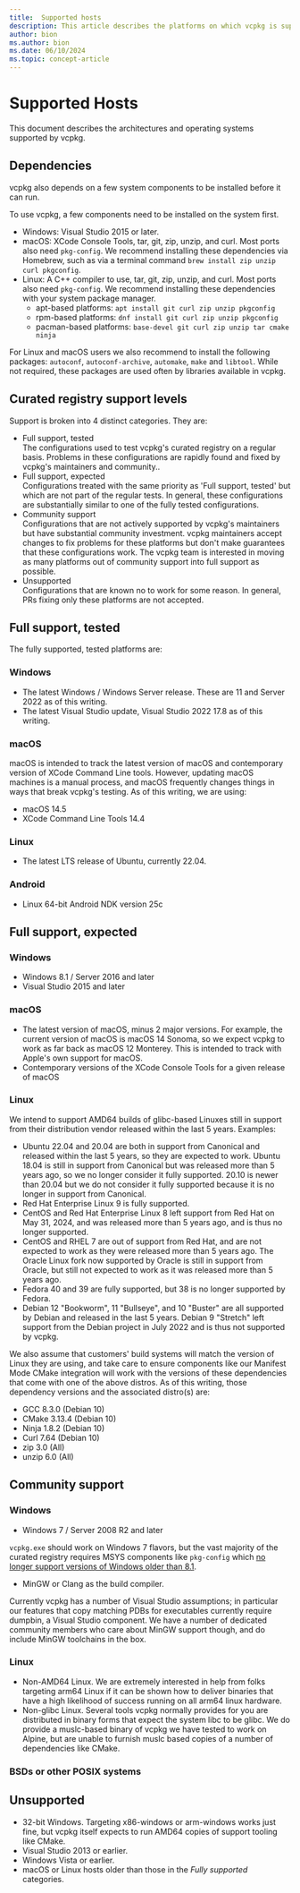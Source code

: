 ```yaml
---
title:  Supported hosts
description: This article describes the platforms on which vcpkg is supported.
author: bion
ms.author: bion
ms.date: 06/10/2024
ms.topic: concept-article
---
```


# Supported Hosts

This document describes the architectures and operating systems supported by vcpkg.

## Dependencies

vcpkg also depends on a few system components to be installed before it can run.

To use vcpkg, a few components need to be installed on the system first.

* Windows: Visual Studio 2015 or later.
* macOS: XCode Console Tools, tar, git, zip, unzip, and curl. Most ports also need `pkg-config`.
We recommend installing these dependencies via Homebrew, such as via a terminal command
`brew install zip unzip curl pkgconfig`.
* Linux: A C++ compiler to use, tar, git, zip, unzip, and curl. Most ports also need `pkg-config`.
We recommend installing these dependencies with your system package manager.
  * apt-based platforms: `apt install git curl zip unzip pkgconfig`
  * rpm-based platforms: `dnf install git curl zip unzip pkgconfig`
  * pacman-based platforms: `base-devel git curl zip unzip tar cmake ninja`

For Linux and macOS users we also recommend to install the following packages: `autoconf`, `autoconf-archive`, `automake`, `make` and `libtool`. While not required, these packages are used often by libraries available in vcpkg.

## Curated registry support levels

Support is broken into 4 distinct categories. They are:

* Full support, tested  
  The configurations used to test vcpkg's curated registry on a regular basis. Problems in these configurations
  are rapidly found and fixed by vcpkg's maintainers and community..
* Full support, expected  
  Configurations treated with the same priority as 'Full support, tested' but which are not part of the regular tests.
  In general, these configurations are substantially similar to one of the fully tested configurations.
* Community support  
  Configurations that are not actively supported by vcpkg's maintainers but have substantial community investment.
  vcpkg maintainers accept changes to fix problems for these platforms but don't make guarantees that these 
  configurations work. The vcpkg team is interested in moving as many platforms out of community support
  into full support as possible.
* Unsupported  
  Configurations that are known no to work for some reason. In general, PRs fixing only these platforms
  are not accepted.

## Full support, tested

The fully supported, tested platforms are:

### Windows

* The latest Windows / Windows Server release. These are 11 and Server 2022 as of this writing.
* The latest Visual Studio update, Visual Studio 2022 17.8 as of this writing.

### macOS

macOS is intended to track the latest version of macOS and contemporary version of XCode Command Line tools. However,
updating macOS machines is a manual process, and macOS frequently changes things in ways that break vcpkg's testing. 
As of this writing, we are using:

* macOS 14.5
* XCode Command Line Tools 14.4

### Linux

* The latest LTS release of Ubuntu, currently 22.04.

### Android
* Linux 64-bit Android NDK version 25c

## Full support, expected

### Windows

* Windows 8.1 / Server 2016 and later
* Visual Studio 2015 and later

### macOS

* The latest version of macOS, minus 2 major versions. For example, the current version of macOS is macOS 14 Sonoma,
so we expect vcpkg to work as far back as macOS 12 Monterey. This is intended to track with Apple's own support for
macOS.
* Contemporary versions of the XCode Console Tools for a given release of macOS

### Linux

We intend to support AMD64 builds of glibc-based Linuxes still in support from their distribution vendor released within
the last 5 years. Examples:

* Ubuntu 22.04 and 20.04 are both in support from Canonical and released within the last 5 years, so they
are expected to work. Ubuntu 18.04 is still in support from Canonical but was released more than 5 years ago, so
we no longer consider it fully supported. 20.10 is newer than 20.04 but we do not consider it fully supported because
it is no longer in support from Canonical.
* Red Hat Enterprise Linux 9 is fully supported.
* CentOS and Red Hat Enterprise Linux 8 left support from Red Hat on May 31, 2024, and was released more than 5 years
ago, and is thus no longer supported.
* CentOS and RHEL 7 are out of support from Red Hat, and are not expected to work as they were released more than 5
years ago. The Oracle Linux fork now supported by Oracle is still in support from Oracle, but still not expected to
work as it was released more than 5 years ago.
* Fedora 40 and 39 are fully supported, but 38 is no longer supported by Fedora.
* Debian 12 "Bookworm", 11 "Bullseye", and 10 "Buster" are all supported by Debian and released in the last 5 years.
Debian 9 "Stretch" left support from the Debian project in July 2022 and is thus not supported by vcpkg.

We also assume that customers' build systems will match the version of Linux they are using, and take care to ensure
components like our Manifest Mode CMake integration will work with the versions of these dependencies that come with
one of the above distros. As of this writing, those dependency versions and the associated distro(s) are:

* GCC 8.3.0 (Debian 10)
* CMake 3.13.4 (Debian 10)
* Ninja 1.8.2 (Debian 10)
* Curl 7.64 (Debian 10)
* zip 3.0 (All)
* unzip 6.0 (All)

## Community support

### Windows

* Windows 7 / Server 2008 R2 and later

`vcpkg.exe` should work on Windows 7 flavors, but the vast majority of the curated registry requires MSYS components
like `pkg-config` which
[no longer support versions of Windows older than 8.1](https://www.msys2.org/docs/windows_support/#current-policy).

* MinGW or Clang as the build compiler.

Currently vcpkg has a number of Visual Studio assumptions; in particular our features that copy matching PDBs for
executables currently require dumpbin, a Visual Studio component. We have a number of dedicated community members who
care about MinGW support though, and do include MinGW toolchains in the box.

### Linux

* Non-AMD64 Linux. We are extremely interested in help from folks targeting arm64 Linux if it can be shown how
to deliver binaries that have a high likelihood of success running on all arm64 linux hardware.
* Non-glibc Linux. Several tools vcpkg normally provides for you are distributed in binary forms that expect the system
libc to be glibc. We do provide a muslc-based binary of vcpkg we have tested to work on Alpine, but are unable to
furnish muslc based copies of a number of dependencies like CMake.

### BSDs or other POSIX systems

## Unsupported

* 32-bit Windows. Targeting x86-windows or arm-windows works just fine, but vcpkg itself expects to run AMD64 copies
of support tooling like CMake.
* Visual Studio 2013 or earlier.
* Windows Vista or earlier.
* macOS or Linux hosts older than those in the *Fully supported* categories.
